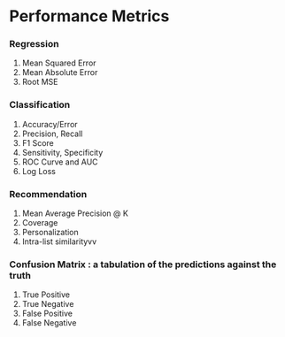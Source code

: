 # Performance Metrics
### Regression
1. Mean Squared Error
2. Mean Absolute Error
3. Root MSE

### Classification
1. Accuracy/Error
2. Precision, Recall
3. F1 Score
4. Sensitivity, Specificity
5. ROC Curve and AUC
6. Log Loss

### Recommendation
1. Mean Average Precision @ K
2. Coverage
3. Personalization
4. Intra-list similarityvv

### Confusion Matrix : a tabulation of the predictions against the truth
1. True Positive
2. True Negative
3. False Positive
4. False Negative
